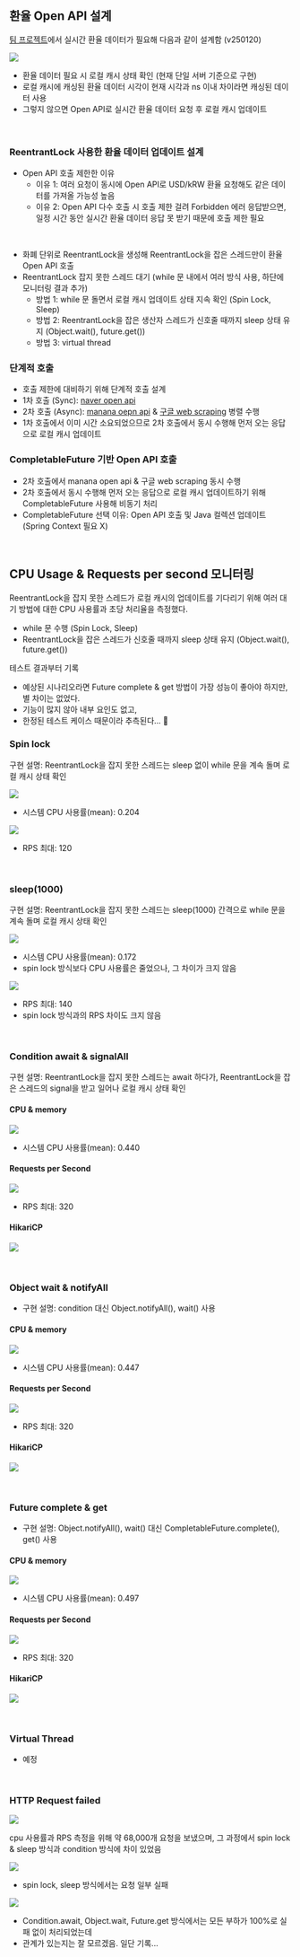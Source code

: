 ## 환율 Open API 설계

[팀 프로젝트](https://github.com/imzero238/Banking-API)에서 실시간 환율 데이터가 필요해 다음과 같이 설계함 (v250120)

![](/img/exchange-rate-design.png)

- 환율 데이터 필요 시 로컬 캐시 상태 확인 (현재 단일 서버 기준으로 구현)
- 로컬 캐시에 캐싱된 환율 데이터 시각이 현재 시각과 ns 이내 차이라면 캐싱된 데이터 사용
- 그렇지 않으면 Open API로 실시간 환율 데이터 요청 후 로컬 캐시 업데이트
<br>

### ReentrantLock 사용한 환율 데이터 업데이트 설계

- Open API 호출 제한한 이유
  - 이유 1: 여러 요청이 동시에 Open API로 USD/kRW 환율 요청해도 같은 데이터를 가져올 가능성 높음 
  - 이유 2: Open API 다수 호출 시 호출 제한 걸려 Forbidden 에러 응답받으면, 일정 시간 동안 실시간 환율 데이터 응답 못 받기 때문에 호출 제한 필요
<br>
  
- 화폐 단위로 ReentrantLock을 생성해 ReentrantLock을 잡은 스레드만이 환율 Open API 호출
- ReentrantLock 잡지 못한 스레드 대기 (while 문 내에서 여러 방식 사용, 하단에 모니터링 결과 추가)
  - 방법 1: while 문 돌면서 로컬 캐시 업데이트 상태 지속 확인 (Spin Lock, Sleep)
  - 방법 2: ReentrantLock을 잡은 생산자 스레드가 신호줄 때까지 sleep 상태 유지 (Object.wait(), future.get())
  - 방법 3: virtual thread

### 단계적 호출
- 호출 제한에 대비하기 위해 단계적 호출 설계
- 1차 호출 (Sync): [naver open api](https://m.search.naver.com/p/csearch/content/qapirender.nhn?key=calculator&pkid=141&q=%ED%99%98%EC%9C%A8&where=m&u1=keb&u6=standardUnit&u7=0&u3=USD&u4=KRW&u8=down&u2=1)
- 2차 호출 (Async): [manana oepn api](https://api.manana.kr/exchange) & [구글 web scraping](https://www.google.com/finance/quote/USD-KRW) 병렬 수행
- 1차 호출에서 이미 시간 소요되었으므로 2차 호출에서 동시 수행해 먼저 오는 응답으로 로컬 캐시 업데이트

### CompletableFuture 기반 Open API 호출
- 2차 호출에서 manana open api & 구글 web scraping 동시 수행
- 2차 호출에서 동시 수행해 먼저 오는 응답으로 로컬 캐시 업데이트하기 위해 CompletableFuture 사용해 비동기 처리
- CompletableFuture 선택 이유: Open API 호출 및 Java 컬렉션 업데이트 (Spring Context 필요 X)

<br>

## CPU Usage & Requests per second 모니터링

ReentrantLock을 잡지 못한 스레드가 로컬 캐시의 업데이트를 기다리기 위해 여러 대기 방법에 대한 CPU 사용률과 초당 처리율을 측정했다.
- while 문 수행 (Spin Lock, Sleep)
- ReentrantLock을 잡은 스레드가 신호줄 때까지 sleep 상태 유지 (Object.wait(), future.get())

테스트 결과부터 기록
- 예상된 시나리오라면 Future complete & get 방법이 가장 성능이 좋아야 하지만, 별 차이는 없었다.
- 기능이 많지 않아 내부 요인도 없고,
- 한정된 테스트 케이스 때문이라 추측된다... 🤔

### Spin lock

구현 설명: ReentrantLock을 잡지 못한 스레드는 sleep 없이 while 문을 계속 돌며 로컬 캐시 상태 확인

![](/img/cpu_usage_spin_lock.png)

- 시스템 CPU 사용률(mean): 0.204

![](/img/rps_spin_lock.png)

- RPS 최대: 120

<br>

### sleep(1000)

구현 설명: ReentrantLock을 잡지 못한 스레드는 sleep(1000) 간격으로 while 문을 계속 돌며 로컬 캐시 상태 확인

![](/img/cpu_usage_sleep_1000.png)

- 시스템 CPU 사용률(mean): 0.172
- spin lock 방식보다 CPU 사용률은 줄었으나, 그 차이가 크지 않음

![](/img/rps_sleep_1000.png)

- RPS 최대: 140
- spin lock 방식과의 RPS 차이도 크지 않음

<br>

### Condition await & signalAll

구현 설명: ReentrantLock을 잡지 못한 스레드는 await 하다가, ReentrantLock을 잡은 스레드의 signal을 받고 일어나 로컬 캐시 상태 확인

#### CPU & memory
![](/img/condition-cpu-memory.png)

- 시스템 CPU 사용률(mean): 0.440

#### Requests per Second

![](/img/condition-rps.png)

- RPS 최대: 320

#### HikariCP

![](/img/condition-hikaricp.png)

<br>

### Object wait & notifyAll

- 구현 설명: condition 대신 Object.notifyAll(), wait() 사용

#### CPU & memory
![](/img/notifyall-wait-cpu-memory.png)

- 시스템 CPU 사용률(mean): 0.447

#### Requests per Second

![](/img/notifyall-wait-rps.png)

- RPS 최대: 320

#### HikariCP

![](/img/notifyall-wait-hikaricp.png)

<br>

### Future complete & get

- 구현 설명: Object.notifyAll(), wait() 대신 CompletableFuture.complete(), get() 사용

#### CPU & memory
![](/img/future-complete-get-cpu-memory.png)

- 시스템 CPU 사용률(mean): 0.497

#### Requests per Second

![](/img/future-complete-get-rps.png)

- RPS 최대: 320

#### HikariCP

![](/img/future-complete-get-hikaricp.png)

<br>

### Virtual Thread

- 예정

<br>

### HTTP Request failed
![](/img/http_server_requests_count.png)

cpu 사용률과 RPS 측정을 위해 약 68,000개 요청을 보냈으며, 그 과정에서 spin lock & sleep 방식과 condition 방식에 차이 있었음

![](/img/http_req_failed_spin_lock_and_sleep.png)

- spin lock, sleep 방식에서는 요청 일부 실패

![](/img/http_req_failed_cv.png)

- Condition.await, Object.wait, Future.get 방식에서는 모든 부하가 100%로 실패 없이 처리되었는데
- 관계가 있는지는 잘 모르겠음. 일단 기록...